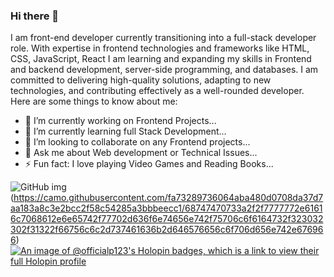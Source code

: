 ### Hi there 👋
I am front-end developer currently transitioning into a full-stack developer role. With expertise in frontend technologies and frameworks like HTML, CSS, JavaScript, React I am learning and expanding my skills in Frontend and backend development, server-side programming, and databases. I am committed to delivering high-quality solutions, adapting to new technologies, and contributing effectively as a well-rounded developer.
Here are some things to know about me:

- 🔭 I’m currently working on Frontend Projects...
- 🌱 I’m currently learning full Stack Development...
- 👯 I’m looking to collaborate on any Frontend projects...
- 💬 Ask me about Web development or Technical Issues...
- ⚡ Fun fact: I love playing Video Games and Reading Books...

![GitHub img](https://camo.githubusercontent.com/190338430fb2eca4d172a1987205c5e073b2de72db46cb4ed12cf1c2fa32041a/68747470733a2f2f6d656469612e67697068792e636f6d2f6d656469612f645765734263544c61766b5a754733354d492f67697068792e676966) 
(https://camo.githubusercontent.com/fa73289736064aba480d0708da37d7aa183a8c3e2bcc2f58c54285a3bbbeecc1/68747470733a2f2f7777772e61616c7068612e6e65742f77702d636f6e74656e742f75706c6f6164732f323032302f31322f66756c6c2d737461636b2d646576656c6f706d656e742e676966)
[![An image of @officialp123's Holopin badges, which is a link to view their full Holopin profile](https://holopin.me/officialp123)](https://holopin.io/@officialp123)
